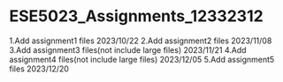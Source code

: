 # ESE5023_Assignments_12332312
1.Add assignment1 files 2023/10/22
2.Add assignment2 files 2023/11/08
3.Add assignment3 files(not include large files) 2023/11/21
4.Add assignment4 files(not include large files) 2023/12/05
5.Add assignment5 files 2023/12/20